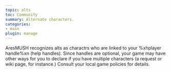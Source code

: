 ```yaml
---
topic: alts
toc: Community
summary: Alternate characters.
categories:
- main
plugin: manage
---
```

AresMUSH recognizes alts as charactrs who are linked to your %xhplayer handle%xn (help handles).   Since handles are optional, your game may have other ways for you to declare if you have multiple characters (a request or wiki page, for instance.)  Consult your local game policies for details.